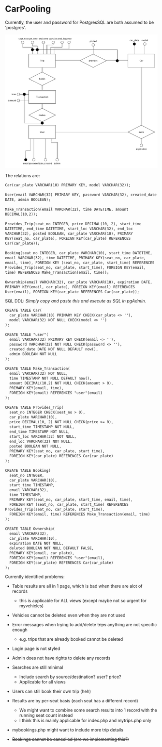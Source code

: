 # CarPooling

Currently, the user and password for PostgresSQL are both assumed to be 'postgres'.

![](er.png)

The relations are:
```
Car(car_plate VARCHAR(10) PRIMARY KEY, model VARCHAR(32));

User(email VARCHAR(32) PRIMARY KEY, password VARCHAR(32), created_date DATE, admin BOOLEAN);

Make_Transaction(email VARCHAR(32), time DATETIME, amount DECIMAL(10,2));

Provides_Trip(seat_no INTEGER, price DECIMAL(10, 2), start_time DATETIME, end_time DATETIME, start_loc VARCHAR(32), end_loc VARCHAR(32), posted BOOLEAN, car_plate VARCHAR(10), PRIMARY KEY(seat_no, car_plate), FOREIGN KEY(car_plate) REFERENCES Car(car_plate));

Booking(seat_no INTEGER, car_plate VARCHAR(10), start_time DATETIME, email VARCHAR(32), time DATETIME, PRIMARY KEY(seat_no, car_plate, email, time), FOREIGN KEY (seat_no, car_plate, start_time) REFERENCES Provides_Trip(seat_no, car_plate, start_time), FOREIGN KEY(email, time) REFERENCES Make_Transaction(email, time));

Ownership(email VARCHAR(32), car_plate VARCHAR(10), expiration DATE, PRIMARY KEY(email, car_plate), FOREIGN KEY(email) REFERENCES User(email), FOREIGN KEY(car_plate REFERENCES Car(car_plate));
```

SQL DDL:
_Simply copy and paste this and execute as SQL in pgAdmin._
```
CREATE TABLE Car(
  car_plate VARCHAR(10) PRIMARY KEY CHECK(car_plate <> ''),
  model VARCHAR(32) NOT NULL CHECK(model <> '')
);

CREATE TABLE "user"(
  email VARCHAR(32) PRIMARY KEY CHECK(email <> ''),
  password VARCHAR(32) NOT NULL CHECK(password <> ''),
  created_date DATE NOT NULL DEFAULT now(),
  admin BOOLEAN NOT NULL
);

CREATE TABLE Make_Transaction(
  email VARCHAR(32) NOT NULL,
  time TIMESTAMP NOT NULL DEFAULT now(),
  amount DECIMAL(10,2) NOT NULL CHECK(amount > 0),
  PRIMARY KEY(email, time),
  FOREIGN KEY(email) REFERENCES "user"(email)
);

CREATE TABLE Provides_Trip(
  seat_no INTEGER CHECK(seat_no > 0),
  car_plate VARCHAR(10),
  price DECIMAL(10, 2) NOT NULL CHECK(price >= 0),
  start_time TIMESTAMP NOT NULL,
  end_time TIMESTAMP NOT NULL,
  start_loc VARCHAR(32) NOT NULL,
  end_loc VARCHAR(32) NOT NULL,
  posted BOOLEAN NOT NULL,
  PRIMARY KEY(seat_no, car_plate, start_time),
  FOREIGN KEY(car_plate) REFERENCES Car(car_plate)
);

CREATE TABLE Booking(
  seat_no INTEGER,
  car_plate VARCHAR(10),
  start_time TIMESTAMP,
  email VARCHAR(32),
  time TIMESTAMP,
  PRIMARY KEY(seat_no, car_plate, start_time, email, time),
  FOREIGN KEY (seat_no, car_plate, start_time) REFERENCES Provides_Trip(seat_no, car_plate, start_time),
  FOREIGN KEY(email, time) REFERENCES Make_Transaction(email, time)
);

CREATE TABLE Ownership(
  email VARCHAR(32),
  car_plate VARCHAR(10),
  expiration DATE NOT NULL,
  deleted BOOLEAN NOT NULL DEFAULT FALSE,
  PRIMARY KEY(email, car_plate),
  FOREIGN KEY(email) REFERENCES "user"(email),
  FOREIGN KEY(car_plate) REFERENCES Car(car_plate)
);
```

Currently identified problems:
- Table results are all in 1 page, which is bad when there are alot of records
  - this is applicable for ALL views (except maybe not so urgent for myvehicles)
- Vehicles cannot be deleted even when they are not used
- Error messages when trying to add/delete <s>trips</s> anything are not specific enough
  - e.g. trips that are already booked cannot be deleted
- Login page is not styled
- Admin does not have rights to delete any records
- Searches are still minimal
  - Include search by source/destination? user? price?
  - Applicable for all views
- Users can still book their own trip (heh)
- Results are by per-seat basis (each seat has a different record)
  - We might want to combine some search results into 1 record with the running seat count instead
  - I think this is mainly applicable for index.php and mytrips.php only
- mybookings.php might want to include more trip details

- <s>Bookings cannot be cancelled (are we implementing this?)</s>
